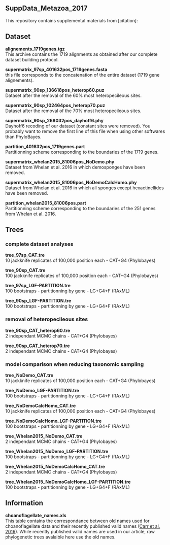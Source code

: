 SuppData_Metazoa_2017
---

This repository contains supplemental materials from [citation]:


## Dataset

**alignements_1719genes.tgz**  
This archive contains the 1719 alignments as obtained after our complete dataset building protocol.

**supermatrix_97sp_401632pos_1719genes.fasta**  
this file corresponds to the concatenation of the entire dataset (1719 gene alignements).

**supermatrix_90sp_136618pos_heterop60.puz**  
Dataset after the removal of the 60% most heteropecileous sites.

**supermatrix_90sp_102464pos_heterop70.puz**  
Dataset after the removal of the 70% most heteropecileous sites.

**supermatrix_90sp_268032pos_dayhoff6.phy**  
Dayhoff6 recoding of our dataset (constant sites were removed).
You probably want to remove the first line of this file when using other softwares than PhyloBayes.

**partition_401632pos_1719genes.part**  
Partitionning scheme corresponding to the boundaries of the 1719 genes.

**supermatrix_whelan2015_81006pos_NoDemo.phy**  
Dataset from Whelan et al. 2016 in which demosponges have been removed.

**supermatrix_whelan2015_81006pos_NoDemoCalcHomo.phy**  
Dataset from Whelan et al. 2016 in which all sponges except hexactinellides have been removed.

**partition_whelan2015_81006pos.part**  
Partitionning scheme corresponding to the boundaries of the 251 genes from Whelan et al. 2016.



## Trees

### complete dataset analyses

**tree_97sp_CAT.tre**  
10 jackknife replicates of 100,000 position each - CAT+G4 (Phylobayes)

**tree_90sp_CAT.tre**  
100 jackknife replicates of 100,000 position each - CAT+G4 (Phylobayes)

**tree_97sp_LGF-PARTITION.tre**  
100 bootstraps - partitionning by gene - LG+G4+F (RAxML)

**tree_90sp_LGF-PARTITION.tre**  
100 bootstraps - partitionning by gene - LG+G4+F (RAxML)


### removal of heteropecileous sites

**tree_90sp_CAT_heterop60.tre**  
2 independant MCMC chains - CAT+G4 (Phylobayes)

**tree_90sp_CAT_heterop70.tre**  
2 independant MCMC chains - CAT+G4 (Phylobayes)


### model comparison when reducing taxonomic sampling

**tree_NoDemo_CAT.tre**  
10 jackknife replicates of 100,000 position each - CAT+G4 (Phylobayes)

**tree_NoDemo_LGF-PARTITION.tre**  
100 bootstraps - partitionning by gene - LG+G4+F (RAxML)

**tree_NoDemoCalcHomo_CAT.tre**  
10 jackknife replicates of 100,000 position each - CAT+G4 (Phylobayes)

**tree_NoDemoCalcHomo_LGF-PARTITION.tre**  
100 bootstraps - partitionning by gene - LG+G4+F (RAxML)

**tree_Whelan2015_NoDemo_CAT.tre**  
2 independant MCMC chains - CAT+G4 (Phylobayes)

**tree_Whelan2015_NoDemo_LGF-PARTITION.tre**  
100 bootstraps - partitionning by gene - LG+G4+F (RAxML)

**tree_Whelan2015_NoDemoCalcHomo_CAT.tre**  
2 independant MCMC chains - CAT+G4 (Phylobayes)

**tree_Whelan2015_NoDemoCalcHomo_LGF-PARTITION.tre**  
100 bootstraps - partitionning by gene - LG+G4+F (RAxML)


## Information

**choanoflagellate_names.xls**  
This table contains the correspondance between old names used for choanoflagellate data and their recently published valid names 
([Carr et al. 2016](http://www.sciencedirect.com/science/article/pii/S1055790316302743)).
While recently published valid names are used in our article, raw phylogenetic trees avalaible here use the old names.



